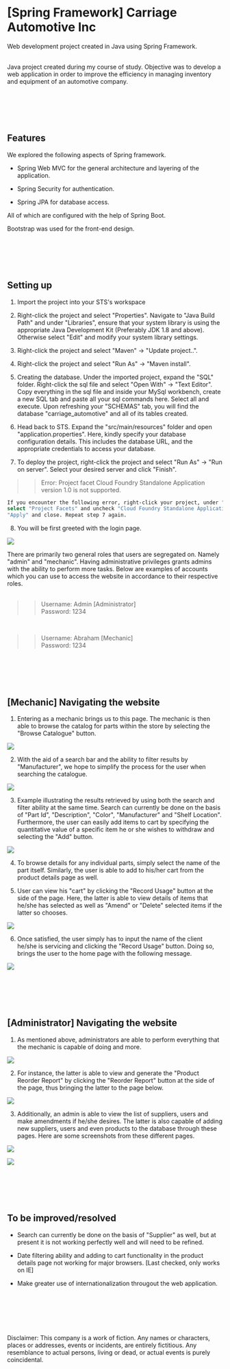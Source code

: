 # [Spring Framework] Carriage Automotive Inc
Web development project created in Java using Spring Framework.

<br />
Java project created during my course of study. Objective was to develop a web application in order to improve the efficiency in managing inventory and equipment of an automotive company.


<br /><br />
<br /><br />


## Features

We explored the following aspects of Spring framework.<br />

- Spring Web MVC for the general architecture and layering of the application.<br />

- Spring Security for authentication.<br />

- Spring JPA for database access.<br />

All of which are configured with the help of Spring Boot.

Bootstrap was used for the front-end design.


<br /><br />
<br /><br />


## Setting up

1. Import the project into your STS's workspace<br />

2. Right-click the project and select "Properties". Navigate to "Java Build Path" and under "Libraries", ensure that your system library is using the appropriate Java Development Kit (Preferably JDK 1.8 and above). Otherwise select "Edit" and modify your system library settings.<br />

3. Right-click the project and select "Maven" -> "Update project..".<br />

4. Right-click the project and select "Run As" -> "Maven install".<br />

5. Creating the database. Under the imported project, expand the "SQL" folder. Right-click the sql file and select "Open With" -> "Text Editor". Copy everything in the sql file and inside your MySql workbench, create a new SQL tab and paste all your sql commands here. Select all and execute. Upon refreshing your "SCHEMAS" tab, you will find the database "carriage_automotive" and all of its tables created.<br />

6. Head back to STS. Expand the "src/main/resources" folder and open "application.properties". Here, kindly specify your database configuration details. This includes the database URL, and the appropriate credentials to access your database.<br />

7. To deploy the project, right-click the project and select "Run As" -> "Run on server". Select your desired server and click "Finish".
>>Error: Project facet Cloud Foundry Standalone Application version 1.0 is not supported.
```sh
If you encounter the following error, right-click your project, under "Properties", 
select "Project Facets" and uncheck "Cloud Foundry Standalone Application". Then hit 
"Apply" and close. Repeat step 7 again.
```

8. You will be first greeted with the login page.

![](/Screenshots/Login_page.JPG)

There are primarily two general roles that users are segregated on. Namely "admin" and "mechanic". Having administrative privileges grants admins with the ability to perform more tasks. Below are examples of accounts which you can use to access the website in accordance to their respective roles.<br /><br />

>>Username: Admin	[Administrator]<br />
>>Password: 1234<br />

<br />

>>Username: Abraham [Mechanic]<br />
>>Password: 1234<br />


<br /><br />
<br /><br />


## [Mechanic] Navigating the website

1. Entering as a mechanic brings us to this page. The mechanic is then able to browse the catalog for parts within the store by selecting the "Browse Catalogue" button.<br />

![](/Screenshots/Mechanic_home_page.JPG)

2. With the aid of a search bar and the ability to filter results by "Manufacturer", we hope to simplify the process for the user when searching the catalogue.<br />

![](/Screenshots/Mechanic_catalogue_page.JPG)

3. Example illustrating the results retrieved by using both the search and filter ability at the same time. Search can currently be done on the basis of "Part Id", "Description", "Color", "Manufacturer" and "Shelf Location". Furthermore, the user can easily add items to cart by specifying the quantitative value of a specific item he or she wishes to withdraw and selecting the "Add" button.<br />

![](/Screenshots/Mechanic_search_results.JPG)

4. To browse details for any individual parts, simply select the name of the part itself. Similarly, the user is able to add to his/her cart from the product details page as well.<br />

5. User can view his "cart" by clicking the "Record Usage" button at the side of the page. Here, the latter is able to view details of items that he/she has selected as well as "Amend" or "Delete" selected items if the latter so chooses.<br />

![](/Screenshots/Mechanic_checkout_page.JPG)

6. Once satisfied, the user simply has to input the name of the client he/she is servicing and clicking the "Record Usage" button. Doing so, brings the user to the home page with the following message.<br />

![](/Screenshots/Mechanic_checkout_success_page.JPG)


<br /><br />
<br /><br />


## [Administrator] Navigating the website

1. As mentioned above, administrators are able to perform everything that the mechanic is capable of doing and more.<br />

![](/Screenshots/Admin_home_page.JPG)

2. For instance, the latter is able to view and generate the "Product Reorder Report" by clicking the "Reorder Report" button at the side of the page, thus bringing the latter to the page below.<br />

![](/Screenshots/Admin_reorder_report_page.JPG)

3. Additionally, an admin is able to view the list of suppliers, users and make amendments if he/she desires. The latter is also capable of adding new suppliers, users and even products to the database through these pages. Here are some screenshots from these different pages.<br />

![](/Screenshots/Admin_supplier_page.JPG)

![](/Screenshots/Admin_users_page.JPG)


<br /><br />
<br /><br />


## To be improved/resolved

- Search can currently be done on the basis of "Supplier" as well, but at present it is not working perfectly well and will need to be refined.<br />

- Date filtering ability and adding to cart functionality in the product details page not working for major browsers. [Last checked, only works on IE]<br />

- Make greater use of internationalization througout the web application.<br />



<br /><br />

<br /><br />

Disclaimer: This company is a work of fiction. Any names or characters, places or addresses, events or incidents, are entirely fictitious. Any resemblance to actual persons, living or dead, or actual events is purely coincidental.












